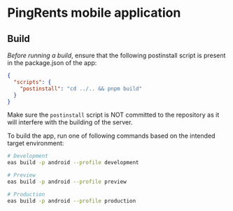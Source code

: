 # PingRents mobile application

## Build

_Before running a build_, ensure that the following postinstall script is present in the package.json of the app:

```json
{
  "scripts": {
    "postinstall": "cd ../.. && pnpm build"
  }
}
```

Make sure the `postinstall` script is NOT committed to the repository as it will interfere with the building of the server.

To build the app, run one of following commands based on the intended target environment:

```bash
# Development
eas build -p android --profile development

# Preview
eas build -p android --profile preview

# Production
eas build -p android --profile production
```
